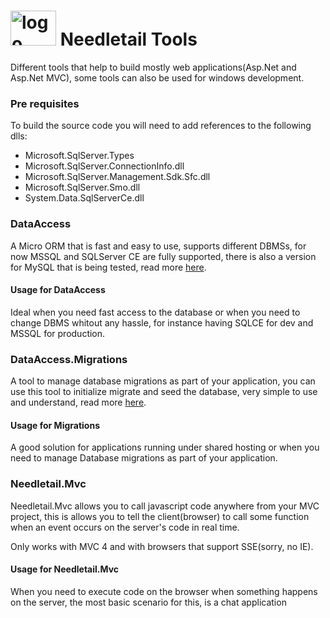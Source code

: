 <h1><a href="http://download-codeplex.sec.s-msft.com/Download?ProjectName=needletailtools&amp;DownloadId=523870"><img style="padding-left: 0px; padding-right: 0px; display: inline; padding-top: 0px; border: 0;" title="logo" src="https://raw.github.com/pedro-ramirez-suarez/needletailtools/master/logo.png" border="0" alt="logo" width="73" height="56" /></a> Needletail Tools</h1>
<p>Different tools that help to build mostly web applications(Asp.Net and Asp.Net MVC), some tools can also be used for windows development.</p>
<h3>Pre requisites</h3>
<p>To build the source code you will need to add references to the following dlls:</p>
<ul>
<li>Microsoft.SqlServer.Types </li>
<li>Microsoft.SqlServer.ConnectionInfo.dll </li>
<li>Microsoft.SqlServer.Management.Sdk.Sfc.dll </li>
<li>Microsoft.SqlServer.Smo.dll </li>
<li>System.Data.SqlServerCe.dll </li>
</ul>
<h3>DataAccess</h3>
<p>A Micro ORM that is fast and easy to use, supports different DBMSs, for now MSSQL and SQLServer CE are fully supported, there is also a version for MySQL that is being tested, read more <a href="https://github.com/pedro-ramirez-suarez/needletailtools/wiki/Using-Needletail#wiki-dataaccess">here</a>.</p>
<h4>Usage for DataAccess</h4>
<p>Ideal when  you need fast access to the database or when you need to change DBMS whitout any hassle, for instance having SQLCE for dev and MSSQL for production.</p>

<h3>DataAccess.Migrations</h3>
<p>A tool to manage database migrations as part of your application, you can use this tool to initialize migrate and seed the database, very simple to use and understand, read more <a href="https://github.com/pedro-ramirez-suarez/needletailtools/wiki/Using-Needletail#wiki-dataaccessmigrations"> here</a>.</p>
<h4>Usage for Migrations</h4>
<p>A good solution for applications running under shared hosting or when you need to manage Database migrations as part of your application.</p>

<h3>Needletail.Mvc</h3>
<p>Needletail.Mvc allows you to call javascript code anywhere from your MVC project, 
this is allows you to tell the client(browser) to call some function when an event occurs on the server's code in real time.
</p>
<p>
Only works with MVC 4 and with browsers that support SSE(sorry, no IE).
</p>
<h4>Usage for Needletail.Mvc</h4>
<p>When you need to execute code on the browser when something happens on the server, the most basic scenario for this, is a chat application</p>